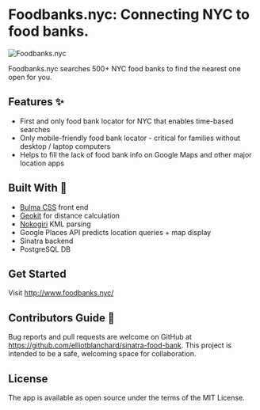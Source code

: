 # Foodbanks.nyc: Connecting NYC to food banks.

![Foodbanks.nyc](http://invisiblelightnetwork.com/wp-content/uploads/2021/03/foodbanks-nyc_comped_table.png)

Foodbanks.nyc searches 500+ NYC food banks to find the nearest one open for you.

## Features :sparkles:
* First and only food bank locator for NYC that enables time-based searches
* Only mobile-friendly food bank locator - critical for families without desktop / laptop computers
* Helps to fill the lack of food bank info on Google Maps and other major location apps

## Built With :eyes:
* [Bulma CSS](https://bulma.io/) front end
* [Geokit](https://rubygems.org/gems/geokit) for distance calculation
* [Nokogiri](https://rubygems.org/gems/nokogiri) KML parsing
* Google Places API predicts location queries + map display 
* Sinatra backend
* PostgreSQL DB

## Get Started
Visit http://www.foodbanks.nyc/

## Contributors Guide 👋
Bug reports and pull requests are welcome on GitHub at https://github.com/elliotblanchard/sinatra-food-bank. This project is intended to be a safe, welcoming space for collaboration.

## License
The app is available as open source under the terms of the MIT License.
